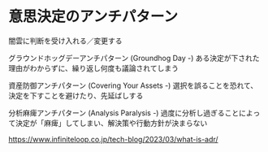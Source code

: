 # 意思決定のアンチパターン

闇雲に判断を受け入れる／変更する

グラウンドホッグデーアンチパターン (Groundhog Day -)
ある決定が下された理由がわからずに、繰り返し何度も議論されてしまう

資産防御アンチパターン (Covering Your Assets -)
選択を誤ることを恐れて、決定を下すことを避けたり、先延ばしする

分析麻痺アンチパターン (Analysis Paralysis -)
過度に分析し過ぎることによって決定が「麻痺」してしまい、解決策や行動方針が決まらない

https://www.infiniteloop.co.jp/tech-blog/2023/03/what-is-adr/
